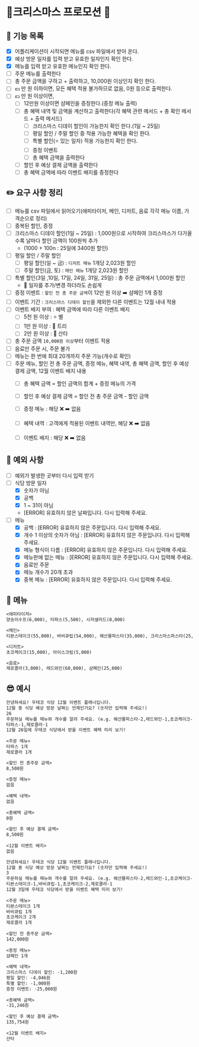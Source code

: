 # 🎄크리스마스 프로모션 🎄
## 📝 기능 목록
- [x] 어플리케이션이 시작되면 메뉴를 csv 파일에서 받아 온다.
- [x] 예상 방문 일자를 입력 받고 유효한 일자인지 확인 한다.
- [x] 메뉴를 입력 받고 유효한 메뉴인지 확인 한다.
- [ ] 주문 메뉴를 출력한다
- [ ] 총 주문 금액을 구하고 + 출력하고, 10,000원 이상인지 확인 한다.
- [ ] 💵 만 원 이하이면, 모든 혜택 적용 불가하므로 없음, 0원 등으로 출력한다.
- [ ] 💵 만 원 이상이면,
  - [ ] 12만원 이상이면 샴페인을 증정한다.(증정 메뉴 출력)
  - [ ] 총 혜택 내역 및 금액을 계산하고 출력한다(각 혜택 관련 메서드 + 총 확인 메서드 + 출력 메서드)
    - [ ] 크리스마스 디데이 할인이 가능한지 확인 한다.(1일 ~ 25일)
    - [ ] 평일 할인 / 주말 할인 중 적용 가능한 혜택을 확인 한다.
    - [ ] 특별 할인(⭐️ 있는 일자) 적용 가능한지 확인 한다.
    - [ ] 증정 이벤트 
    - [ ] 총 혜택 금액을 출력한다
  - [ ] 할인 후 예상 결제 금액을 출력한다
  - [ ] 총 혜택 금액에 따라 이벤트 배지를 증정한다

## ✏️ 요구 사항 정리
- [ ] 메뉴를 csv 파일에서 읽어오기(애피타이저, 메인, 디저트, 음료 각각 메뉴 이름, 가격순으로 정리)
- [ ] 중복된 할인, 증정
- [ ] 크리스마스 디데이 할인(1일 ~ 25일) : 1,000원으로 시작하여 크리스마스가 다가올수록 날마다 할인 금액이 100원씩 추가
  - (1000 + 100n : 25일에 3400원 할인)
- [ ] 평일 할인 / 주말 할인
  - [ ] 평일 할인(일 ~ 금) : `디저트 메뉴` 1개당 2,023원 할인
  - [ ] 주말 할인(금, 토) : `메인 메뉴` 1개당 2,023원 할인
- [ ] 특별 할인(3일 ,10일, 17일, 24일, 31일, 25일) : 총 주문 금액에서 1,000원 할인
  - 🤔 일자를 추가/변경 하더라도 손쉽게
- [ ] 증정 이벤트 : `할인 전 총 주문 금액`이 12만 원 이상 ➡️ 샴페인 1개 증정
- [ ] 이벤트 기간 : `크리스마스 디데이 할인`을 제외한 다른 이벤트는 12월 내내 적용
- [ ] 이벤트 배지 부여 : 혜택 금액에 따라 다른 이벤트 배지
  - [ ] 5천 원 이상 : ⭐️ 별
  - [ ] 1만 원 이상 : 🎄 트리
  - [ ] 2만 원 이상 : 🤶 산타
- [ ] 총 주문 금액 `10,000원 이상`부터 이벤트 적용
- [ ] 음료만 주문 시, 주문 불가
- [ ] 메뉴는 한 번에 최대 20개까지 주문 가능(개수로 확인)
- [ ] 주문 메뉴, 할인 전 총 주문 금액, 증정 메뉴, 혜택 내역, 총 혜택 금액, 할인 후 예상 결제 금액, 12월 이벤트 배지 내용
  - [ ] 총 혜택 금액 = 할인 금액의 합계 + 증정 메뉴의 가격
  - [ ] 할인 후 예상 결제 금액 = 할인 전 총 주문 금액 - 할인 금액
  - [ ] 증정 메뉴 : 해당 ❌ ➡️ 없음
  - [ ] 혜택 내역 : 고객에게 적용된 이벤트 내역만, 해당 ❌ ➡️ 없음
  - [ ] 이벤트 배지 : 해당 ❌ ➡️ 없음



## 👿 예외 사항
- [ ] 예외가 발생한 곳부터 다시 입력 받기
- [ ] 식당 방문 일자
  - [x] 숫자가 아님
  - [x] 공백
  - [x] 1 ~ 31이 아님
  - [ERROR] 유효하지 않은 날짜입니다. 다시 입력해 주세요.
- [ ] 메뉴
  - [x] 공백 : [ERROR] 유효하지 않은 주문입니다. 다시 입력해 주세요.
  - [x] 개수 1 이상의 숫자가 아님 : [ERROR] 유효하지 않은 주문입니다. 다시 입력해 주세요.
  - [x] 메뉴 형식이 다름 : [ERROR] 유효하지 않은 주문입니다. 다시 입력해 주세요.
  - [x] 메뉴판에 없는 메뉴 : [ERROR] 유효하지 않은 주문입니다. 다시 입력해 주세요.
  - [x] 음료만 주문
  - [x] 메뉴 개수가 20개 초과
  - [x] 중복 메뉴 : [ERROR] 유효하지 않은 주문입니다. 다시 입력해 주세요.

## 🎂 메뉴
~~~markdown
<애피타이저>
양송이수프(6,000), 타파스(5,500), 시저샐러드(8,000)

<메인>
티본스테이크(55,000), 바비큐립(54,000), 해산물파스타(35,000), 크리스마스파스타(25,000)

<디저트>
초코케이크(15,000), 아이스크림(5,000)

<음료>
제로콜라(3,000), 레드와인(60,000), 샴페인(25,000)
~~~

## 😎 예시
~~~markdown
안녕하세요! 우테코 식당 12월 이벤트 플래너입니다.
12월 중 식당 예상 방문 날짜는 언제인가요? (숫자만 입력해 주세요!)
26 
주문하실 메뉴를 메뉴와 개수를 알려 주세요. (e.g. 해산물파스타-2,레드와인-1,초코케이크-1)
타파스-1,제로콜라-1 
12월 26일에 우테코 식당에서 받을 이벤트 혜택 미리 보기!
 
<주문 메뉴>
타파스 1개
제로콜라 1개

<할인 전 총주문 금액>
8,500원
 
<증정 메뉴>
없음
 
<혜택 내역>
없음
 
<총혜택 금액>
0원
 
<할인 후 예상 결제 금액>
8,500원
 
<12월 이벤트 배지>
없음
~~~
~~~markdown
안녕하세요! 우테코 식당 12월 이벤트 플래너입니다.
12월 중 식당 예상 방문 날짜는 언제인가요? (숫자만 입력해 주세요!)
3
주문하실 메뉴를 메뉴와 개수를 알려 주세요. (e.g. 해산물파스타-2,레드와인-1,초코케이크-1)
티본스테이크-1,바비큐립-1,초코케이크-2,제로콜라-1
12월 3일에 우테코 식당에서 받을 이벤트 혜택 미리 보기!
 
<주문 메뉴>
티본스테이크 1개
바비큐립 1개
초코케이크 2개
제로콜라 1개
 
<할인 전 총주문 금액>
142,000원
 
<증정 메뉴>
샴페인 1개
 
<혜택 내역>
크리스마스 디데이 할인: -1,200원
평일 할인: -4,046원
특별 할인: -1,000원
증정 이벤트: -25,000원
 
<총혜택 금액>
-31,246원
 
<할인 후 예상 결제 금액>
135,754원
 
<12월 이벤트 배지>
산타
~~~